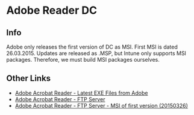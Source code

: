 # Adobe Reader DC
## Info
Adobe only releases the first version of DC as MSI. First MSI is dated 26.03.2015.
Updates are released as .MSP, but Intune only supports MSI packages.
Therefore, we must build MSI packages ourselves.

## Other Links
* [Adobe Acrobat Reader - Latest EXE Files from Adobe](https://get.adobe.com/reader/enterprise/)
* [Adobe Acrobat Reader - FTP Server](ftp://ftp.adobe.com/pub/adobe/reader/win/AcrobatDC/)
* [Adobe Acrobat Reader - FTP Server - MSI of first version (20150326)](ftp://ftp.adobe.com/pub/adobe/reader/win/AcrobatDC/1500720033/)
